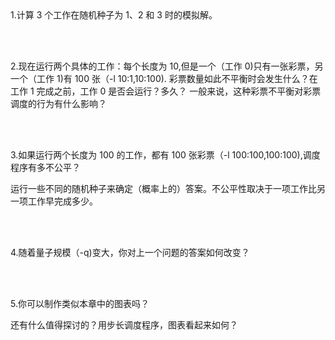<br/>
<br/>


1.计算 3 个工作在随机种子为 1、2 和 3 时的模拟解。

<br/>
<br/>

2.现在运行两个具体的工作：每个长度为 10,但是一个（工作 0)只有一张彩票，另一个（工作 1)有 100 张（-l 10:1,10:100).
彩票数量如此不平衡时会发生什么？在工作 1 完成之前，工作 0 是否会运行？多久？
一般来说，这种彩票不平衡对彩票调度的行为有什么影响？

<br/>
<br/>

3.如果运行两个长度为 100 的工作，都有 100 张彩票（-l 100:100,100:100),调度程序有多不公平？

运行一些不同的随机种子来确定（概率上的）答案。不公平性取决于一项工作比另一项工作早完成多少。

<br/>
<br/>

4.随着量子规模（-q)变大，你对上一个问题的答案如何改变？

<br/>
<br/>

5.你可以制作类似本章中的图表吗？

还有什么值得探讨的？用步长调度程序，图表看起来如何？
